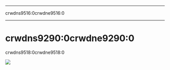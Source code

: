 - - -
crwdns9516:0crwdne9516:0
- - -

# crwdns9290:0crwdne9290:0

crwdns9518:0crwdne9518:0

![](crwdns9520:0crwdne9520:0)
